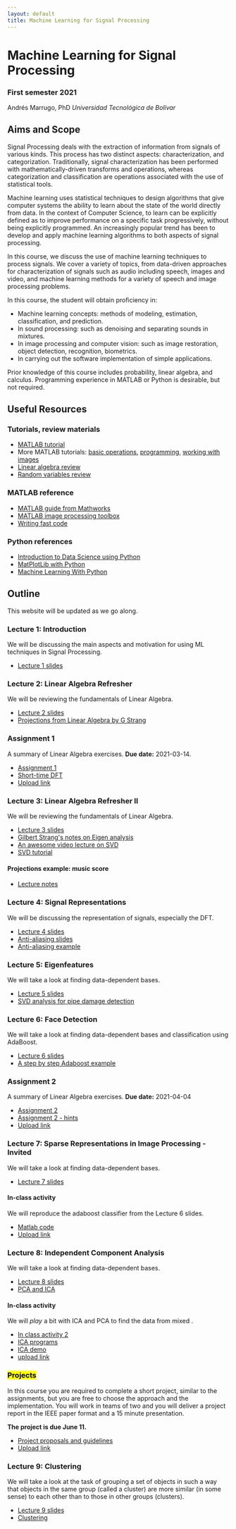 ```yaml
---
layout: default
title: Machine Learning for Signal Processing
---
```


# Machine Learning for Signal Processing

### First semester 2021

Andrés Marrugo, PhD
*Universidad Tecnológica de Bolívar*

##  Aims and Scope

Signal Processing deals with the extraction of information from signals of various kinds. This process has two distinct aspects: characterization, and categorization. Traditionally, signal characterization has been performed with mathematically-driven transforms and operations, whereas categorization and classification are operations associated with the use of statistical tools.

Machine learning uses statistical techniques to design algorithms that give computer systems the ability to learn about the state of the world directly from data. In the context of Computer Science, to learn can be explicitly defined as to improve performance on a specific task progressively, without being explicitly programmed. An increasingly popular trend has been to develop and apply machine learning algorithms to both aspects of signal processing.

In this course, we discuss the use of machine learning techniques to process signals. We cover a variety of topics, from data-driven approaches for characterization of signals such as audio including speech, images and video, and machine learning methods for a variety of speech and image processing problems.

In this course, the student will obtain proficiency in:

- Machine learning concepts: methods of modeling, estimation, classification, and prediction.
- In sound processing: such as denoising and separating sounds in mixtures.
- In image processing and computer vision: such as image restoration,
object detection, recognition, biometrics.
- In carrying out the software implementation of simple applications.

Prior knowledge of this course includes probability, linear algebra, and calculus. Programming experience in MATLAB or Python is desirable, but not required.


## Useful Resources

### Tutorials, review materials

- [MATLAB tutorial](matlab.intro.html)
- More MATLAB tutorials: [basic operations][bo], [programming][pro], [working with images][wim]
- [Linear algebra review](http://www.cse.ucsd.edu/classes/wi05/cse252a/linear_algebra_review.pdf)
- [Random variables review](http://www.cse.ucsd.edu/classes/wi05/cse252a/random_var_review.pdf)
 
[bo]: matlab_ops_tutorial.m
[pro]:matlab_prog_tutorial.m
[wim]: matlab_image_tutorial.m

### MATLAB reference

- [MATLAB guide from Mathworks](http://www.mathworks.com/access/helpdesk/help/techdoc/matlab.html)
- [MATLAB image processing toolbox](http://www.mathworks.com/access/helpdesk/help/toolbox/images/)
- [Writing fast code](http://www.mathworks.com/matlabcentral/fileexchange/5685)

### Python references

- [Introduction to Data Science using Python](https://www.udemy.com/course/introduction-to-data-science-using-python/)
- [MatPlotLib with Python](https://www.udemy.com/course/matplotlib-with-python/)
- [Machine Learning With Python](https://www.tutorialspoint.com/machine_learning_with_python/machine_learning_with_python_tutorial.pdf)

## Outline

This website will be updated as we go along.

### Lecture 1: Introduction

We will be discussing the main aspects and motivation for using ML techniques in Signal Processing. 
<!-- Also a brief overview of the Linear Algebra involved in the course. -->

- [Lecture 1 slides](https://www.dropbox.com/s/vzx3delc8q274na/Class1.Introduction.pdf?dl=0)   

   
<!-- - [Linear Algebra slides](https://www.dropbox.com/s/7c3ntm6ohw6ld9w/cs131_linalg_review.pptx?dl=0) -->


### Lecture 2: Linear Algebra Refresher
We will be reviewing the fundamentals of Linear Algebra.

- [Lecture 2 slides](https://www.dropbox.com/s/18ll2ar8qeiig6k/Class2.LinearAlgebra.pdf?dl=0)
- [Projections from Linear Algebra by G Strang](https://www.dropbox.com/s/zzy8hwatr4yvaxt/Projections-Strang.pdf?dl=0)


### Assignment 1
A summary of Linear Algebra exercises. **Due date:** 2021-03-14.

- [Assignment 1]({{site.url}}assignment1)
- [Short-time DFT](https://www.dropbox.com/s/jpl2yofgjud3er3/short-time-dft.pdf?dl=0)
- [Upload link](https://www.dropbox.com/request/ufwyyXKKu8QGFZv2BTjW)

### Lecture 3: Linear Algebra Refresher II
We will be reviewing the fundamentals of Linear Algebra.

- [Lecture 3 slides](https://www.dropbox.com/s/tr3wzkud2s5fiij/Class3.LinearAlgebra.pdf?dl=0)
- [Gilbert Strang's notes on Eigen analysis](http://math.mit.edu/linearalgebra/ila0601.pdf)
- [An awesome video lecture on SVD](http://freevideolectures.com/Course/2052/Linear-Algebra/30)
- [SVD tutorial](https://www.dropbox.com/s/eszzurr9a9nu3eo/Singular_Value_Decomposition_Tutorial.pdf?dl=0)

#### Projections example: music score

- [Lecture notes](https://www.dropbox.com/s/yjv9n95ux6ikngy/class3.projections-music-score.pdf?dl=0)


### Lecture 4: Signal Representations
We will be discussing the representation of signals, especially the DFT.

- [Lecture 4 slides](https://www.dropbox.com/s/k7d86nezcwewex7/Class4.signalrepresentations.pdf?dl=0)
- [Anti-aliasing slides](https://www.dropbox.com/s/dlugghj72ph21c3/Class4.anti-aliasing.pdf?dl=0)
- [Anti-aliasing example](https://www.dropbox.com/s/86t3eigv1lgjn22/demo_subsampling.m?dl=0)


### Lecture 5: Eigenfeatures
We will take a look at finding data-dependent bases.

- [Lecture 5 slides](https://www.dropbox.com/s/3pizuie2wu0dk1p/Class5.eigenfeatures.pdf?dl=0)
- [SVD analysis for pipe damage detection](https://www.dropbox.com/s/4omanzrq7t4dtln/Liu_ultrasonics_2015.pdf?dl=0)


### Lecture 6: Face Detection
We will take a look at finding data-dependent bases and classification using AdaBoost.

- [Lecture 6 slides](https://www.dropbox.com/s/qz6i2ckk1l01udf/Class6.facedetection.pdf?dl=0)
- [A step by step Adaboost example](https://sefiks.com/2018/11/02/a-step-by-step-adaboost-example/ "A Step by Step Adaboost Example - Sefik Ilkin Serengil")

### Assignment 2
A summary of Linear Algebra exercises. **Due date:** 2021-04-04

- [Assignment 2]({{site.url}}assignment2)
- [Assignment 2 - hints]({{site.url}}assignment2_hints)
- [Upload link](https://www.dropbox.com/request/Sl2Ul3pyEtB1KSGEHkwT)



### Lecture 7: Sparse Representations in Image Processing - Invited
We will take a look at finding data-dependent bases.

- [Lecture 7 slides](https://www.dropbox.com/s/5yn5c4y7mu9zudn/Sparsity_Master_UTB_2018_2.pdf?dl=0)

#### In-class activity
We will reproduce the adaboost classifier from the Lecture 6 slides.

- [Matlab code](https://www.dropbox.com/s/ze5oeb3gkqnplfg/adaboost_class_example.zip?dl=0)
- [Upload link](https://www.dropbox.com/request/U2pBDMOyJLEs3RhARnWY)

### Lecture 8: Independent Component Analysis
We will take a look at finding data-dependent bases.

- [Lecture 8 slides](https://www.dropbox.com/s/pnokromxq7b9fo3/Class7.ica.pdf?dl=0)
- [PCA and ICA](https://www.dropbox.com/s/6fuksd7cs4sguw8/PCA-ICA-Giron-Sierra.pdf?dl=0)

#### In-class activity
We will *play* a bit with ICA and PCA to find the data from mixed .

- [In class activity 2]({{site.url}}in-class-activity-ica)
- [ICA programs](https://www.dropbox.com/s/0d9xhq1b1uupyim/ica-programs.zip?dl=0)
- [ICA demo](https://www.dropbox.com/s/mvp9zyafw4qvkc7/pca_ica.zip?dl=0)
- [upload link](https://www.dropbox.com/request/pIBYqkwP9bzETSKD6e2J)


### <mark>Projects</mark>

In this course you are required to complete a short project, similar to the assignments, but you are free to choose the approach and the implementation. You will work in teams of two and you will deliver a project report in the IEEE paper format and a 15 minute presentation. 

**The project is due June 11.**

- [Project proposals and guidelines](projects)
- [Upload link](https://www.dropbox.com/request/OFJ6RxSIldJQuWIxy29t)

<!-- ### Lecture 8: Compressed Sensing - Invited -->
<!-- We will take a look at finding data-dependent bases. -->

<!-- - [Lecture 8 slides](https://www.dropbox.com/s/jfmd7rudbmw78w6/main_compressed_sensing_Bacca.pdf?dl=0) -->



### Lecture 9: Clustering
We will take a look at the task of grouping a set of objects in such a way that objects in the same group (called a cluster) are more similar (in some sense) to each other than to those in other groups (clusters).

- [Lecture 9 slides](https://www.dropbox.com/s/9ljipjkwuyag1j6/class8.clustering.pdf?dl=0)
- [Clustering](https://www.dropbox.com/s/bq6pgr7cldfw1xs/Clustering-Giron-Sierra.pdf?dl=0)

<!-- ### Lecture 11: Expectation Maximization -->
<!-- We will take a look at finding data-dependent bases. -->

<!-- - [Lecture 11 slides](https://www.dropbox.com/s/knd6ujaa55r3gh9/class9.expectationmaximization.pdf?dl=0) -->
<!-- - [Matlab code](https://www.dropbox.com/s/ts9ik3bukszpatm/expectation_maximization.m?dl=0) -->

<!-- ### Lecture 12: Regression and Prediction -->
<!-- We will take a look at finding data-dependent bases. -->

<!-- - [Lecture 12 slides](https://www.dropbox.com/s/eovgx1xmdduuxq0/Class11.regression.pdf?dl=0) -->

<!-- ### Lecture 13: Sparse and Overcomplete Representations -->
<!-- We will take a look at finding data-dependent bases. -->

<!-- - [Lecture 13 slides](https://www.dropbox.com/s/6g8lh3n1ahe3o7k/class12.sparseovercomplete.pdf?dl=0) -->

<!-- ### Final exam -->

<!-- - [Exam]({{site.url}}pdfs/exam-ml4sp.pdf) -->
<!-- - [Upload link](https://www.dropbox.com/request/ChBlKg6CuT5O2Tv5yBEX) -->

